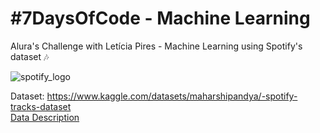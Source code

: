 # #7DaysOfCode - Machine Learning
Alura's Challenge with Letícia Pires - Machine Learning using Spotify's dataset 🎶

![spotify_logo](https://user-images.githubusercontent.com/64446494/231311971-b552f4d0-10db-4c9d-bb30-28b54a6ee213.png)

Dataset: https://www.kaggle.com/datasets/maharshipandya/-spotify-tracks-dataset
<br>
[Data Description](https://github.com/raquelcreis/7DaysOfCode-MachineLearning/blob/main/data_description.md)